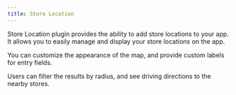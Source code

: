 ```yaml
---
title: Store Location
---
```


Store Location plugin provides the ability to add store locations to your app. It allows you to easily manage and display your store locations on the app.

You can customize the appearance of the map, and provide custom labels for entry fields.

Users can filter the results by radius, and see driving directions to the nearby stores.
